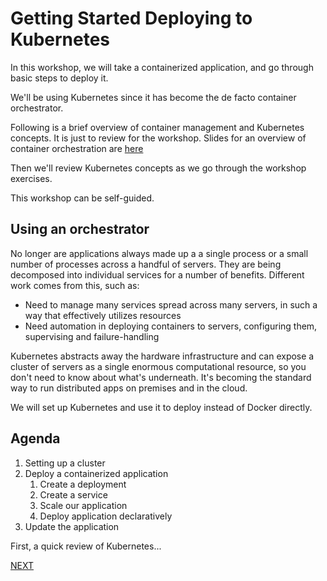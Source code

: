 # Getting Started Deploying to Kubernetes

In this workshop, we will take a containerized application, and go through basic steps to deploy it.

We'll be using Kubernetes since it has become the de facto container orchestrator.

Following is a brief overview of container management and Kubernetes concepts. It is just to review for the workshop. Slides for an overview of container orchestration are [here](https://drive.google.com/open?id=150b-NPLbwBCTcecGoVon2LYWCD6aVh0Y)

Then we'll review Kubernetes concepts as we go through the workshop exercises.

This workshop can be self-guided.

## Using an orchestrator

No longer are applications always made up a a single process or a small number of processes across a handful of servers. They are being decomposed into individual services for a number of benefits. Different work comes from this, such as:

- Need to manage many services spread across many servers, in such a way that effectively utilizes resources
- Need automation in deploying containers to servers, configuring them, supervising and failure-handling

Kubernetes abstracts away the hardware infrastructure and can expose a cluster of servers as a single enormous computational resource, so you don't need to know about what's underneath. It's becoming the standard way to run distributed apps on premises and in the cloud.

We will set up Kubernetes and use it to deploy instead of Docker directly.

## Agenda

1. Setting up a cluster
1. Deploy a containerized application
    1. Create a deployment
    1. Create a service
    1. Scale our application
    1. Deploy application declaratively
1. Update the application

First, a quick review of Kubernetes...

[NEXT](README-Kubernetes.1.md)
